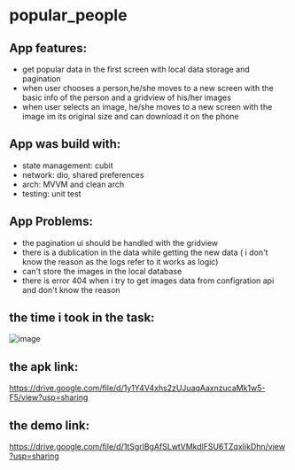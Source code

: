 # popular_people

## App features:
- get popular data in the first screen with local data storage and pagination
- when user chooses a person,he/she moves to a new screen with the basic info of the person and a gridview of his/her images
- when user selects an image, he/she moves to a new screen with the image im its original size and can download it on the phone

## App was build with:
- state management: cubit
- network: dio, shared preferences
- arch: MVVM and clean arch
- testing: unit test

## App Problems:
- the pagination ui should be handled with the gridview
- there is a dublication in the data while getting the new data ( i don't know the reason as the logs refer to it works as logic)
- can't store the images in the local database
- there is error 404 when i try to get images data from configration api and don't know the reason

## the time i took in the task:
![image](https://github.com/user-attachments/assets/f2a377bd-c387-434b-9cc0-9fe89cee453b)

## the apk link:
https://drive.google.com/file/d/1y1Y4V4xhs2zUJuaqAaxnzucaMk1w5-F5/view?usp=sharing

## the demo link:
https://drive.google.com/file/d/1tSgrlBgAfSLwtVMkdlFSU6TZqxIikDhn/view?usp=sharing

